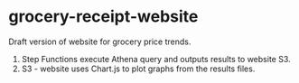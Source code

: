 # grocery-receipt-website

Draft version of website for grocery price trends. 

1. Step Functions execute Athena query and outputs results to website S3.
2. S3 - website uses Chart.js to plot graphs from the results files.
